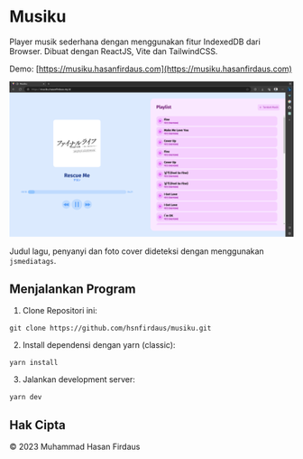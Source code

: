 # Musiku

Player musik sederhana dengan menggunakan fitur IndexedDB dari Browser. Dibuat dengan ReactJS, Vite dan TailwindCSS.

Demo: [https://musiku.hasanfirdaus.com](https://musiku.hasanfirdaus.com)

![Screenshot tampilan.](screenshot.png)

Judul lagu, penyanyi dan foto cover dideteksi dengan menggunakan `jsmediatags`.

## Menjalankan Program

1. Clone Repositori ini:

```shell
git clone https://github.com/hsnfirdaus/musiku.git
```

2. Install dependensi dengan yarn (classic):

```shell
yarn install
```

3. Jalankan development server:

```shell
yarn dev
```

## Hak Cipta

&copy; 2023 Muhammad Hasan Firdaus
